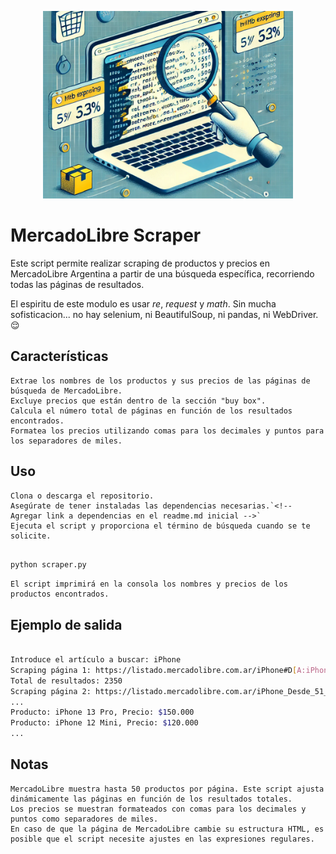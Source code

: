 <p align="center">
  <img src="../image/README/mercadoscraper.png" alt="mercadoScrapper" width="400" height="300" />
</p>

# MercadoLibre Scraper

Este script permite realizar scraping de productos y precios en MercadoLibre Argentina a partir de una búsqueda específica, recorriendo todas las páginas de resultados.

El espiritu de este modulo es usar *re*, *request* y *math*.
Sin mucha sofisticacion... no hay selenium, ni BeautifulSoup, ni pandas, ni WebDriver. 😌

## Características

    Extrae los nombres de los productos y sus precios de las páginas de búsqueda de MercadoLibre.
    Excluye precios que están dentro de la sección "buy box".
    Calcula el número total de páginas en función de los resultados encontrados.
    Formatea los precios utilizando comas para los decimales y puntos para los separadores de miles.

## Uso

    Clona o descarga el repositorio.
    Asegúrate de tener instaladas las dependencias necesarias.`<!-- Agregar link a dependencias en el readme.md inicial -->`
    Ejecuta el script y proporciona el término de búsqueda cuando se te solicite.

```bash

python scraper.py
```

    El script imprimirá en la consola los nombres y precios de los productos encontrados.

## Ejemplo de salida

```bash

Introduce el artículo a buscar: iPhone
Scraping página 1: https://listado.mercadolibre.com.ar/iPhone#D[A:iPhone]
Total de resultados: 2350
Scraping página 2: https://listado.mercadolibre.com.ar/iPhone_Desde_51_NoIndex_True
...
Producto: iPhone 13 Pro, Precio: $150.000
Producto: iPhone 12 Mini, Precio: $120.000
...
```

## Notas

    MercadoLibre muestra hasta 50 productos por página. Este script ajusta dinámicamente las páginas en función de los resultados totales.
    Los precios se muestran formateados con comas para los decimales y puntos como separadores de miles.
    En caso de que la página de MercadoLibre cambie su estructura HTML, es posible que el script necesite ajustes en las expresiones regulares.
